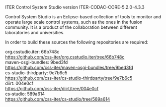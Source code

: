 ITER Control System Studio version ITER-CODAC-CORE-5.2.0-4.3.3

Control System Studio is an Eclipse-based collection of tools
to monitor and operate large scale control systems, such as the
ones in the fusion community. It is a product of the collaboration
between different laboratories and universities.

In order to build these sources the following repositories are required:

org.csstudio.iter: 66b748c  
<https://github.com/css-iter/org.csstudio.iter/tree/66b748c>  
maven-osgi-bundles: 9bed3fd  
<https://github.com/css-iter/maven-osgi-bundles/tree/9bed3fd>  
cs-studio-thirdparty: 9e7b6c5  
<https://github.com/css-iter/cs-studio-thirdparty/tree/9e7b6c5>  
diirt: 004e0cf  
<https://github.com/css-iter/diirt/tree/004e0cf>  
cs-studio: 589a614  
<https://github.com/css-iter/cs-studio/tree/589a614>  
